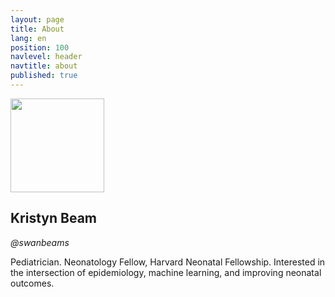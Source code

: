 ```yaml
---
layout: page
title: About
lang: en
position: 100
navlevel: header
navtitle: about
published: true
---
```


<img src="https://raw.githubusercontent.com/kristynbeam/kristynbeam.github.io/master/KBeam%20GitHub%20Headshot.png" width="150"/>

## Kristyn Beam
*@swanbeams*

Pediatrician.
Neonatology Fellow, Harvard Neonatal Fellowship.
Interested in the intersection of epidemiology, machine learning, and improving neonatal outcomes.
